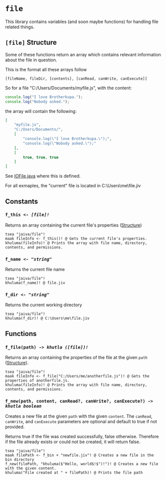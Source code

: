 # `file`

This library contains variables (and soon maybe functions) for handling file related things.

## `[file]` Structure

Some of these functions return an array which contains relevant information about the file in question.

This is the format all these arrays follow

```jaiva
[fileName, fileDir, [contents], [canRead, canWrite, canExecute]]
```

So for a file "C:/Users/Documents/myfile.js", with the content:

```js
console.log("I love Brotherkupa.");
console.log("Nobody asked.");
```

the array will contain the following:

```json
[
    "myfile.js",
    "C:/Users/Documents/",
    [
        "console.log(\"I love Brotherkupa.\");",
        "console.log(\"Nobody asked.\");"
    ],
    [
        true, true, true
    ]
]
```

See [IOFile.java](../src/main/java/com/jaiva/interpreter/libs/IOFile.java) where this is defined.

For all exmaples, the "current" file is located in C:\Users\me\file.jiv

## Constants

### `f_this <- `_*`[file]!`*_

Returns an array containing the current file's properties ([Structure](#file-structure))

```jiv
tsea "jaiva/file"!
maak fileInfo <- f_this()! @ Gets the current file's properties.
khuluma(fileInfo)! @ Prints the array with file name, directory, contents, and permissions.
```

### `f_name <- `_*`"string"`*_


Returns the current file name

```jiv
tsea "jaiva/file"!
khuluma(f_name)! @ file.jiv
```

### `f_dir <- `_*`"string"`*_


Returns the current working directory

```jiv
tsea "jaiva/file"!
khuluma(f_dir)! @ C:\Users\me\file.jiv
```

## Functions

### `f_file(path) -> `_*`khutla ([file])!`*_

Returns an array containing the properties of the file at the given `path` ([Structure](#file-structure)).

```jiv
tsea "jaiva/file"!
maak fileInfo <- f_file("C:/Users/me/anotherfile.js")! @ Gets the properties of anotherfile.js.
khuluma(fileInfo)! @ Prints the array with file name, directory, contents, and permissions.
```

### `f_new(path, content, canRead?, canWrite?, canExecute?) -> `_*`khutla boolean`*_


Creates a new file at the given `path` with the given `content`. The `canRead`, `canWrite`, and `canExecute` parameters are optional and default to true if not provided.

Returns true if the file was created successfully, false otherwise.
Therefore if the file already exists or could not be created, it will return false.

```jiv
tsea "jaiva/file"!
maak filePath <- f_bin + "newfile.jiv"! @ Creates a new file in the bin directory
f_new(filePath, "khuluma($"Hello, world$!$")!")! @ Creates a new file with the given content.
khuluma("File created at " + filePath)! @ Prints the file path
```
